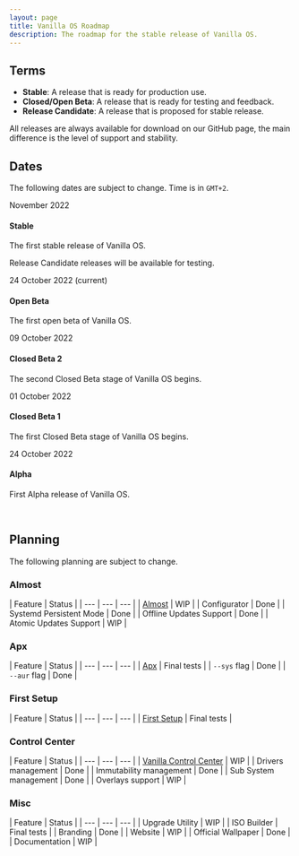 ```yaml
---
layout: page
title: Vanilla OS Roadmap
description: The roadmap for the stable release of Vanilla OS.
---
```

## Terms
* **Stable**: A release that is ready for production use.
* **Closed/Open Beta**: A release that is ready for testing and feedback.
* **Release Candidate**: A release that is proposed for stable release.

All releases are always available for download on our GitHub page, the main
difference is the level of support and stability.

## Dates
The following dates are subject to change. Time is in `GMT+2`.

<div class="timeline">
    <div class="timeline-item timeline-grayed">
        <span class="timeline-label">November 2022</span>
        <div class="timeline-item-content">
            <h4>Stable</h4>
            <p>The first stable release of Vanilla OS.</p>
        </div>
    </div>
    <div class="timeline-item timeline-grayed">
        <div class="timeline-item-content"> 
            <p>Release Candidate releases will be available for testing.</p>
        </div>
    </div>
    <div class="timeline-item timeline-green">
        <span class="timeline-label">24 October 2022 (current)</span>
        <div class="timeline-item-content"> 
            <h4>Open Beta</h4>
            <p>The first open beta of Vanilla OS.</p>
        </div>
    </div>
    <div class="timeline-item timeline-dimmed-green">
        <span class="timeline-label">09 October 2022</span>
        <div class="timeline-item-content">
            <h4>Closed Beta 2</h4>
            <p>The second Closed Beta stage of Vanilla OS begins.</p>
        </div>
    </div>
    <div class="timeline-item timeline-dimmed-green">
        <span class="timeline-label">01 October 2022</span>
        <div class="timeline-item-content">
            <h4>Closed Beta 1</h4>
            <p>The first Closed Beta stage of Vanilla OS begins.</p>
        </div>
    </div>
    <div class="timeline-item timeline-dimmed-green">
        <span class="timeline-label">24 October 2022</span>
        <div class="timeline-item-content">
            <h4>Alpha</h4>
            <p>First Alpha release of Vanilla OS.</p>
        </div>
    </div>
</div>

<br />

## Planning
The following planning are subject to change.

### Almost

| Feature | Status |
| --- | --- | --- |
| [Almost](https://github.com/vanilla-os/Almost) | WIP |
| Configurator | Done |
| Systemd Persistent Mode | Done |
| Offline Updates Support | Done |
| Atomic Updates Support | WIP |

### Apx

| Feature | Status |
| --- | --- | --- |
| [Apx](https://github.com/vanilla-os/apx) | Final tests |
| `--sys` flag | Done |
| `--aur` flag | Done |

### First Setup

| Feature | Status |
| --- | --- | --- |
| [First Setup](https://github.com/vanilla-os/vanilla-first-setup) | Final tests |

### Control Center

| Feature | Status |
| --- | --- | --- |
| [Vanilla Control Center](https://github.com/vanilla-os/vanilla-control-center) | WIP |
| Drivers management | Done |
| Immutability management | Done |
| Sub System management | Done |
| Overlays support | WIP |

### Misc

| Feature | Status |
| --- | --- | --- |
| Upgrade Utility | WIP |
| ISO Builder | Final tests |
| Branding | Done |
| Website | WIP |
| Official Wallpaper | Done |
| Documentation | WIP |